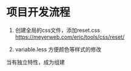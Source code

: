 # 项目开发流程
1. 创建全局的css文件，添加reset.css
https://meyerweb.com/eric/tools/css/reset/

2. variable.less
方便颜色等样式的修改

当有独立特性，成为组建